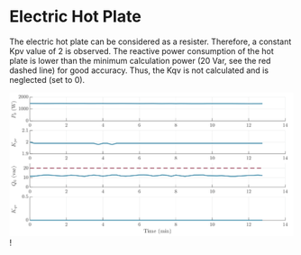 # Electric Hot Plate

The electric hot plate can be considered as a resister. Therefore, a constant Kpv value of 2 is observed. The reactive power consumption of the hot plate is lower than the minimum calculation power (20 Var, see the red dashed line) for good accuracy. Thus, the Kqv is not calculated and is neglected (set to 0).

![Electric hot plate](../../img/ElectricHotPlate.svg)!
